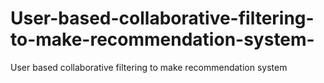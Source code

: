 # User-based-collaborative-filtering-to-make-recommendation-system-
User based collaborative filtering to make recommendation system 
